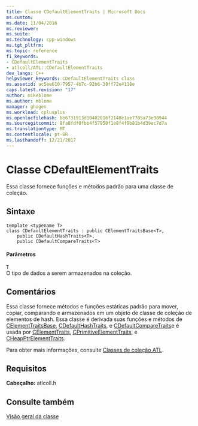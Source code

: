 ```yaml
---
title: Classe CDefaultElementTraits | Microsoft Docs
ms.custom: 
ms.date: 11/04/2016
ms.reviewer: 
ms.suite: 
ms.technology: cpp-windows
ms.tgt_pltfrm: 
ms.topic: reference
f1_keywords:
- CDefaultElementTraits
- atlcoll/ATL::CDefaultElementTraits
dev_langs: C++
helpviewer_keywords: CDefaultElementTraits class
ms.assetid: ac5ee610-7957-4b7c-92b6-38ff72e4118e
caps.latest.revision: "17"
author: mikeblome
ms.author: mblome
manager: ghogen
ms.workload: cplusplus
ms.openlocfilehash: bb6731913d10402016f2148e1ae7705a73e98944
ms.sourcegitcommit: 8fa8fdf0fbb4f57950f1e8f4f9b81b4d39ec7d7a
ms.translationtype: MT
ms.contentlocale: pt-BR
ms.lasthandoff: 12/21/2017
---
```

# <a name="cdefaultelementtraits-class"></a>Classe CDefaultElementTraits
Essa classe fornece funções e métodos padrão para uma classe de coleção.  
  
## <a name="syntax"></a>Sintaxe  
  
```
template <typename T>  
class CDefaultElementTraits : public CElementTraitsBase<T>,
    public CDefaultHashTraits<T>,
    public CDefaultCompareTraits<T>
```  
  
#### <a name="parameters"></a>Parâmetros  
 `T`  
 O tipo de dados a serem armazenados na coleção.  
  
## <a name="remarks"></a>Comentários  
 Essa classe fornece métodos e funções estáticas padrão para mover, copiar, comparando e armazenados em um objeto de classe de coleção de elementos de hash. Essa classe é derivada suas funções e métodos de [CElementTraitsBase](../../atl/reference/celementtraitsbase-class.md), [CDefaultHashTraits](../../atl/reference/cdefaulthashtraits-class.md), e [CDefaultCompareTraits](../../atl/reference/cdefaultcomparetraits-class.md)e é usada por [ CElementTraits](../../atl/reference/celementtraits-class.md), [CPrimitiveElementTraits](../../atl/reference/cprimitiveelementtraits-class.md), e [CHeapPtrElementTraits](../../atl/reference/cheapptrelementtraits-class.md).  
  
 Para obter mais informações, consulte [Classes de coleção ATL](../../atl/atl-collection-classes.md).  
  
## <a name="requirements"></a>Requisitos  
 **Cabeçalho:** atlcoll.h  
  
## <a name="see-also"></a>Consulte também  
 [Visão geral da classe](../../atl/atl-class-overview.md)
